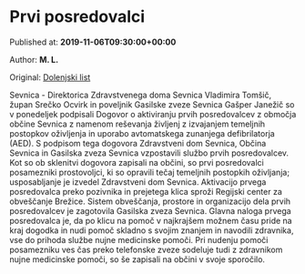 
# Prvi posredovalci

Published at: **2019-11-06T09:30:00+00:00**

Author: **M. L.**

Original: [Dolenjski list](https://www.dolenjskilist.si/2019/11/06/228180/novice/posavje/Prvi_posredovalci/)

Sevnica - Direktorica Zdravstvenega doma Sevnica Vladimira Tomšič, župan Srečko Ocvirk in poveljnik Gasilske zveze Sevnica Gašper Janežič so v ponedeljek podpisali Dogovor o aktiviranju prvih posredovalcev z območja občine Sevnica z namenom reševanja življenj z izvajanjem temeljnih postopkov oživljenja in uporabo avtomatskega zunanjega defibrilatorja (AED). S podpisom tega dogovora Zdravstveni dom Sevnica, Občina Sevnica in Gasilska zveza Sevnica vzpostavili službo prvih posredovalcev.
Kot so ob sklenitvi dogovora zapisali na občini, so prvi posredovalci posamezniki prostovoljci, ki so opravili tečaj temeljnih postopkih oživljanja; usposabljanje je izvedel Zdravstveni dom Sevnica. Aktivacijo prvega posredovalca preko pozivnika in prejetega klica sproži Regijski center za obveščanje Brežice. Sistem obveščanja, prostore in organizacijo dela prvih posredovalcev je zagotovila Gasilska zveza Sevnica.
Glavna naloga prvega posredovalca je, da po klicu na pomoč v najkrajšem možnem času pride na kraj dogodka in nudi pomoč skladno s svojim znanjem in navodili zdravnika, vse do prihoda službe nujne medicinske pomoči. Pri nudenju pomoči posamezniku ves čas preko telefonske zveze sodeluje tudi z zdravnikom nujne medicinske pomoči, so še zapisali na občini v svoje sporočilo.
